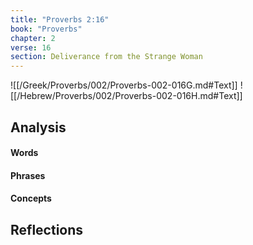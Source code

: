 ```yaml
---
title: "Proverbs 2:16"
book: "Proverbs"
chapter: 2
verse: 16
section: Deliverance from the Strange Woman
---
```

![[/Greek/Proverbs/002/Proverbs-002-016G.md#Text]]
![[/Hebrew/Proverbs/002/Proverbs-002-016H.md#Text]]

## Analysis

#### Words

#### Phrases

#### Concepts

## Reflections
